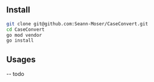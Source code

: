 ## Install
```bash
git clone git@github.com:Seann-Moser/CaseConvert.git
cd CaseConvert 
go mod vendor
go install
```


## Usages
-- todo
